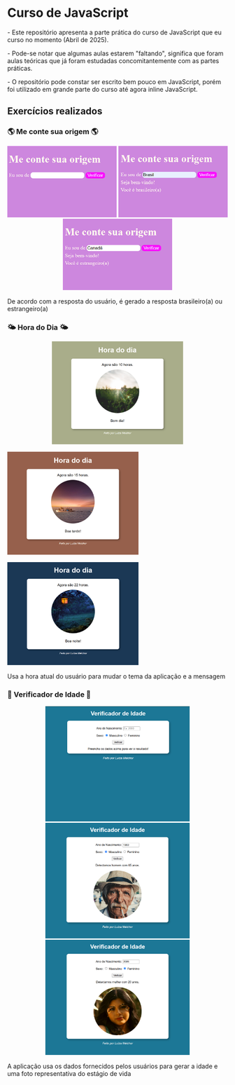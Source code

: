 # Curso de JavaScript

<p> - Este repositório apresenta a parte prática do curso de JavaScript que eu curso no momento (Abril de 2025).</p>
<p> - Pode-se notar que algumas aulas estarem "faltando", significa que foram aulas teóricas que já foram estudadas concomitantemente com as partes práticas.</p>
<p> - O repositório pode constar ser escrito bem pouco em JavaScript, porém foi utilizado em grande parte do curso até agora inline JavaScript.</p>

## Exercícios realizados

### 🌎 Me conte sua origem 🌎
<p align="center">
<img src="/imagens/Origem1.png" width="250">
<img src="/imagens/Origem2.png" width="250">
<img src="/imagens/Origem3.png" width="250"></p>
<p>De acordo com a resposta do usuário, é gerado a resposta brasileiro(a) ou estrangeiro(a)</p>

### 🌤️ Hora do Dia 🌤️
<p align="center">
<img src="/imagens/HoradoDia1.png" width="300"></p>
<img src="/imagens/HoradoDia2.png" width="300"></p>
<img src="/imagens/HoradoDia3.png" width="300"></p>
<p>Usa a hora atual do usuário para mudar o tema da aplicação e a mensagem</p>

### 🧑 Verificador de Idade 🧑
<p align="center">
<img src="/imagens/VerificadordeIdade1.png" width="330">
<img src="/imagens/VerificadordeIdade2.png" width="330"> 
<img src="/imagens/VerificadordeIdade3.png" width="330"></p>
<p>A aplicação usa os dados fornecidos pelos usuários para gerar a idade e uma foto representativa do estágio de vida</p>

